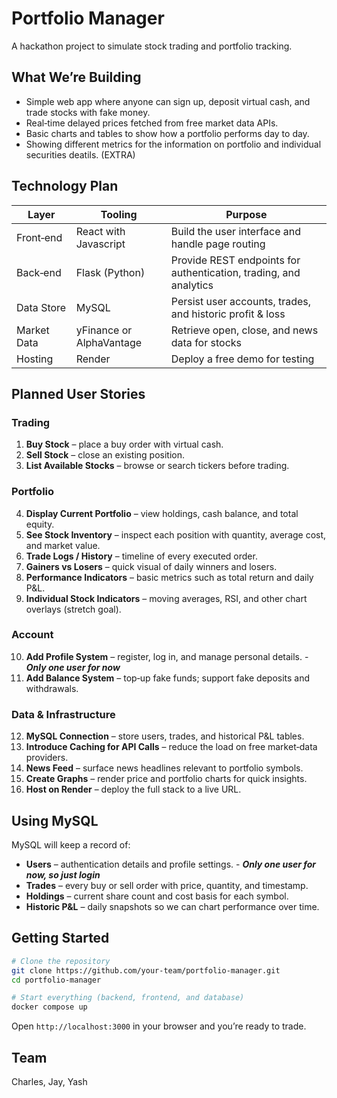 # Portfolio Manager

A hackathon project to simulate stock trading and portfolio tracking.

## What We’re Building

- Simple web app where anyone can sign up, deposit virtual cash, and trade stocks with fake money.
- Real‑time delayed prices fetched from free market data APIs.
- Basic charts and tables to show how a portfolio performs day to day.
- Showing different metrics for the information on portfolio and individual securities deatils. (EXTRA)

## Technology Plan

| Layer       | Tooling                  | Purpose                                                           |
| ----------- | ------------------------ | ----------------------------------------------------------------- |
| Front‑end   | React with Javascript    | Build the user interface and handle page routing                  |
| Back‑end    | Flask (Python)           | Provide REST endpoints for authentication, trading, and analytics |
| Data Store  | MySQL                    | Persist user accounts, trades, and historic profit & loss         |
| Market Data | yFinance or AlphaVantage | Retrieve open, close, and news data for stocks                    |
| Hosting     | Render                   | Deploy a free demo for testing                                    |

## Planned User Stories

### Trading

1. **Buy Stock** – place a buy order with virtual cash.
2. **Sell Stock** – close an existing position.
3. **List Available Stocks** – browse or search tickers before trading.

### Portfolio

4. **Display Current Portfolio** – view holdings, cash balance, and total equity.
5. **See Stock Inventory** – inspect each position with quantity, average cost, and market value.
6. **Trade Logs / History** – timeline of every executed order.
7. **Gainers vs Losers** – quick visual of daily winners and losers.
8. **Performance Indicators** – basic metrics such as total return and daily P\&L.
9. **Individual Stock Indicators** – moving averages, RSI, and other chart overlays (stretch goal).

### Account

10. **Add Profile System** – register, log in, and manage personal details. - **_Only one user for now_**
11. **Add Balance System** – top‑up fake funds; support fake deposits and withdrawals.

### Data & Infrastructure

12. **MySQL Connection** – store users, trades, and historical P\&L tables.
13. **Introduce Caching for API Calls** – reduce the load on free market‑data providers.
14. **News Feed** – surface news headlines relevant to portfolio symbols.
15. **Create Graphs** – render price and portfolio charts for quick insights.
16. **Host on Render** – deploy the full stack to a live URL.

## Using MySQL

MySQL will keep a record of:

- **Users** – authentication details and profile settings. - **_Only one user for now, so just login_**
- **Trades** – every buy or sell order with price, quantity, and timestamp.
- **Holdings** – current share count and cost basis for each symbol.
- **Historic P\&L** – daily snapshots so we can chart performance over time.

## Getting Started

```bash
# Clone the repository
git clone https://github.com/your‑team/portfolio‑manager.git
cd portfolio‑manager

# Start everything (backend, frontend, and database)
docker compose up
```

Open `http://localhost:3000` in your browser and you’re ready to trade.

## Team

Charles, Jay, Yash
